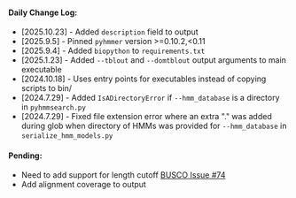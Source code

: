 #### Daily Change Log: 
* [2025.10.23] - Added `description` field to output
* [2025.9.5] - Pinned `pyhmmer` version >=0.10.2,<0.11
* [2025.9.4] - Added `biopython` to `requirements.txt`
* [2025.1.23] - Added `--tblout` and `--domtblout` output arguments to main executable
* [2024.10.18] - Uses entry points for executables instead of copying scripts to bin/
* [2024.7.29] - Added `IsADirectoryError` if `--hmm_database` is a directory in `pyhmmsearch.py`
* [2024.7.29] - Fixed file extension error where an extra "." was added during glob when directory of HMMs was provided for `--hmm_database` in `serialize_hmm_models.py`

#### Pending: 
* Need to add support for length cutoff [BUSCO Issue #74](https://gitlab.com/ezlab/busco/-/issues/740)
* Add alignment coverage to output
